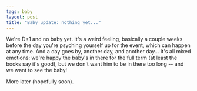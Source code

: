 ```yaml
---
tags: baby
layout: post
title: "Baby update: nothing yet..."
---
```




<p>We're D+1 and no baby yet. It's a weird feeling, basically a couple weeks before the day you're psyching yourself up for the event, which can happen at any time. And a day goes by, another day, and another day... It's all mixed emotions: we're happy the baby's in there for the full term (at least the books say it's good), but we don't want him to be in there too long -- and we want to see the baby!</p>

<p>More later (hopefully soon).</p>


